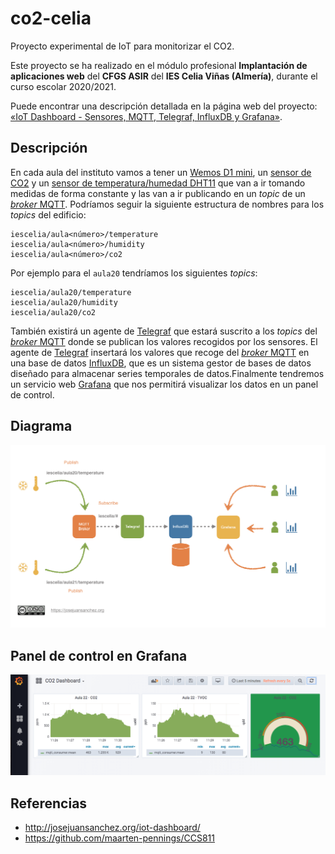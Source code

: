 # co2-celia

Proyecto experimental de IoT para monitorizar el CO2.

Este proyecto se ha realizado en el módulo profesional **Implantación de aplicaciones web** del **CFGS ASIR** del **IES Celia Viñas (Almería)**, durante el curso escolar 2020/2021.

Puede encontrar una descripción detallada en la página web del proyecto: [«IoT Dashboard - Sensores, MQTT, Telegraf, InfluxDB y Grafana»](https://josejuansanchez.org/iot-dashboard/).

## Descripción

En cada aula del instituto vamos a tener un [Wemos D1 mini](https://wemos.cc), un [sensor de CO2](https://wiki.keyestudio.com/KS0457_keyestudio_CCS811_Carbon_Dioxide_Air_Quality_Sensor) y un [sensor de temperatura/humedad DHT11](https://learn.adafruit.com/dht/overview) que van a ir tomando medidas de forma constante y las van a ir publicando en un *topic* de un [*broker* MQTT](http://mqtt.org). Podríamos seguir la siguiente estructura de nombres para los *topics* del edificio:

```
iescelia/aula<número>/temperature
iescelia/aula<número>/humidity
iescelia/aula<número>/co2
```

Por ejemplo para el `aula20` tendríamos los siguientes *topics*:

```
iescelia/aula20/temperature
iescelia/aula20/humidity
iescelia/aula20/co2
```

También existirá un agente de [Telegraf](https://www.influxdata.com/time-series-platform/telegraf/) que estará suscrito a los  *topics* del [*broker* MQTT](http://mqtt.org) donde se publican los valores recogidos por los sensores.  El agente de [Telegraf](https://www.influxdata.com/time-series-platform/telegraf/) insertará los valores que recoge del [*broker* MQTT](http://mqtt.org) en una base de datos [InfluxDB](https://www.influxdata.com/), que es un sistema gestor de bases de datos diseñado para almacenar series temporales de datos.Finalmente tendremos un servicio web [Grafana](https://grafana.com) que nos permitirá visualizar los datos en un panel de control.

## Diagrama

![](images/diagram.png)

## Panel de control en Grafana

![](images/dashboard.png)

## Referencias

- http://josejuansanchez.org/iot-dashboard/
- https://github.com/maarten-pennings/CCS811
